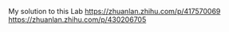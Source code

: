My solution to this Lab
https://zhuanlan.zhihu.com/p/417570069
https://zhuanlan.zhihu.com/p/430206705
